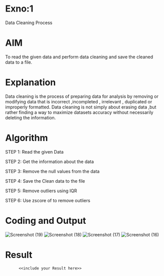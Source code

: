 # Exno:1
Data Cleaning Process

# AIM
To read the given data and perform data cleaning and save the cleaned data to a file.

# Explanation
Data cleaning is the process of preparing data for analysis by removing or modifying data that is incorrect ,incompleted , irrelevant , duplicated or improperly formatted. Data cleaning is not simply about erasing data ,but rather finding a way to maximize datasets accuracy without necessarily deleting the information.

# Algorithm
STEP 1: Read the given Data

STEP 2: Get the information about the data

STEP 3: Remove the null values from the data

STEP 4: Save the Clean data to the file

STEP 5: Remove outliers using IQR

STEP 6: Use zscore of to remove outliers

# Coding and Output
![Screenshot (19)](https://github.com/user-attachments/assets/4c0747a3-924d-4c70-bc19-17705a4b89cd)
![Screenshot (18)](https://github.com/user-attachments/assets/84c29f92-718f-4516-a59a-91bcf74bc205)
![Screenshot (17)](https://github.com/user-attachments/assets/11e398a9-71f0-4df6-ba55-818a24a0b39a)
![Screenshot (16)](https://github.com/user-attachments/assets/fbb2ab25-5e68-4e9c-ae10-a08946f57faf)


# Result
          <<include your Result here>>
